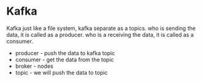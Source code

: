 # Kafka
Kafka just like a file system, kafka separate as a topics. who is sending the data, it is called as a producer. who is a receiving the data, it is called as a consumer.

* producer - push the data to kafka topic
* consumer - get the data from the topic
* broker - nodes
* topic - we will push the data to topic